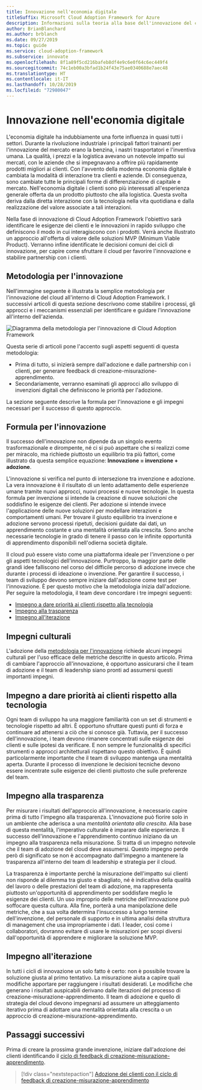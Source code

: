 ```yaml
---
title: Innovazione nell'economia digitale
titleSuffix: Microsoft Cloud Adoption Framework for Azure
description: Informazioni sulla teoria alla base dell'innovazione del cloud proposta in Cloud Adoption Framework.
author: BrianBlanchard
ms.author: brblanch
ms.date: 09/27/2019
ms.topic: guide
ms.service: cloud-adoption-framework
ms.subservice: innovate
ms.openlocfilehash: 8f1a89f5cd216bafeb8df4e9c6e0f64c6ec449f4
ms.sourcegitcommit: 74c1eb00a3bfad1b24f43e75ae0340688e7aec48
ms.translationtype: HT
ms.contentlocale: it-IT
ms.lasthandoff: 10/28/2019
ms.locfileid: "72980047"
---
```

# <a name="innovation-in-the-digital-economy"></a>Innovazione nell'economia digitale

L'economia digitale ha indubbiamente una forte influenza in quasi tutti i settori. Durante la rivoluzione industriale i principali fattori trainanti per l'innovazione del mercato erano la benzina, i nastri trasportatori e l'inventiva umana. La qualità, i prezzi e la logistica avevano un notevole impatto sui mercati, con le aziende che si impegnavano a offrire più rapidamente prodotti migliori ai clienti. Con l'avvento della moderna economia digitale è cambiata la modalità di interazione tra clienti e aziende. Di conseguenza, sono cambiate tutte le principali forme di differenziazione di capitale e mercato. Nell'economia digitale i clienti sono più interessati all'esperienza generale offerta da un prodotto piuttosto che alla logistica. Questa svolta deriva dalla diretta interazione con la tecnologia nella vita quotidiana e dalla realizzazione del valore associate a tali interazioni.

Nella fase di innovazione di Cloud Adoption Framework l'obiettivo sarà identificare le esigenze dei clienti e le innovazioni in rapido sviluppo che definiscono il modo in cui interagiscono con i prodotti. Verrà anche illustrato un approccio all'offerta di valore delle soluzioni MVP (Minimum Viable Product). Verranno infine identificate le decisioni comuni dei cicli di innovazione, per capire come sfruttare il cloud per favorire l'innovazione e stabilire partnership con i clienti.

## <a name="innovate-methodology"></a>Metodologia per l'innovazione

Nell'immagine seguente è illustrata la semplice metodologia per l'innovazione del cloud all'interno di Cloud Adoption Framework. I successivi articoli di questa sezione descrivono come stabilire i processi, gli approcci e i meccanismi essenziali per identificare e guidare l'innovazione all'interno dell'azienda.

![Diagramma della metodologia per l'innovazione di Cloud Adoption Framework](../../_images/innovate/innovate-methodology.png)

Questa serie di articoli pone l'accento sugli aspetti seguenti di questa metodologia:

- Prima di tutto, si inizierà sempre dall'adozione e dalle partnership con i clienti, per generare feedback di creazione-misurazione-apprendimento.
- Secondariamente, verranno esaminati gli approcci allo sviluppo di invenzioni digitali che definiscono le priorità per l'adozione.

La sezione seguente descrive la formula per l'innovazione e gli impegni necessari per il successo di questo approccio.

## <a name="formula-for-innovation"></a>Formula per l'innovazione

Il successo dell'innovazione non dipende da un singolo evento trasformazionale e dirompente, né ci si può aspettare che si realizzi come per miracolo, ma richiede piuttosto un equilibrio tra più fattori, come illustrato da questa semplice equazione: **Innovazione = invenzione + adozione**.

L'innovazione si verifica nel punto di intersezione tra invenzione e adozione. La vera innovazione è il risultato di un lento adattamento delle esperienze umane tramite nuovi approcci, nuovi processi e nuove tecnologie. In questa formula per invenzione si intende la creazione di nuove soluzioni che soddisfino le esigenze dei clienti. Per adozione si intende invece l'applicazione delle nuove soluzioni per modellare interazioni e comportamenti umani. Per trovare il giusto equilibrio tra invenzione e adozione servono processi ripetuti, decisioni guidate dai dati, un apprendimento costante e una mentalità orientata alla crescita. Sono anche necessarie tecnologie in grado di tenere il passo con le infinite opportunità di apprendimento disponibili nell'odierna società digitale.

Il cloud può essere visto come una piattaforma ideale per l'invenzione o per gli aspetti tecnologici dell'innovazione. Purtroppo, la maggior parte delle grandi idee falliscono nel corso del difficile percorso di adozione invece che durante i processi di ideazione o invenzione. Per garantire il successo, i team di sviluppo devono sempre iniziare dall'adozione come test per l'innovazione. È per questo motivo che la metodologia inizia dall'adozione. Per seguire la metodologia, il team deve concordare i tre impegni seguenti:

- [Impegno a dare priorità ai clienti rispetto alla tecnologia](#commitment-to-prioritize-customers-over-technology)
- [Impegno alla trasparenza](#commitment-to-transparency)
- [Impegno all'iterazione](#commitment-to-iteration)

## <a name="cultural-commitments"></a>Impegni culturali

L'adozione della [metodologia per l'innovazione](../index.md) richiede alcuni impegni culturali per l'uso efficace delle metriche descritte in questo articolo. Prima di cambiare l'approccio all'innovazione, è opportuno assicurarsi che il team di adozione e il team di leadership siano pronti ad assumersi questi importanti impegni.

## <a name="commitment-to-prioritize-customers-over-technology"></a>Impegno a dare priorità ai clienti rispetto alla tecnologia

Ogni team di sviluppo ha una maggiore familiarità con un set di strumenti e tecnologie rispetto ad altri. È opportuno sfruttare questi punti di forza e continuare ad attenersi a ciò che si conosce già. Tuttavia, per il successo dell'innovazione, i team devono rimanere concentrati sulle esigenze dei clienti e sulle ipotesi da verificare. E non sempre le funzionalità di specifici strumenti o approcci architetturali rispettano questo obiettivo. È quindi particolarmente importante che il team di sviluppo mantenga una mentalità aperta. Durante il processo di invenzione le decisioni tecniche devono essere incentrate sulle esigenze dei clienti piuttosto che sulle preferenze del team.

## <a name="commitment-to-transparency"></a>Impegno alla trasparenza

Per misurare i risultati dell'approccio all'innovazione, è necessario capire prima di tutto l'impegno alla trasparenza. L'innovazione può fiorire solo in un ambiente che aderisca a una *mentalità orientata alla crescita*. Alla base di questa mentalità, l'imperativo culturale è imparare dalle esperienze. Il successo dell'innovazione e l'apprendimento continuo iniziano da un impegno alla trasparenza nella misurazione. Si tratta di un impegno notevole che il team di adozione del cloud deve assumersi. Questo impegno perde però di significato se non è accompagnato dall'impegno a mantenere la trasparenza all'interno dei team di leadership e strategia per il cloud.

La trasparenza è importante perché la misurazione dell'impatto sui clienti non risponde al dilemma tra giusto e sbagliato, né è indicativa della qualità del lavoro o delle prestazioni del team di adozione, ma rappresenta piuttosto un'opportunità di apprendimento per soddisfare meglio le esigenze dei clienti. Un uso improprio delle metriche dell'innovazione può soffocare questa cultura. Alla fine, porterà a una manipolazione delle metriche, che a sua volta determina l'insuccesso a lungo termine dell'invenzione, del personale di supporto e in ultima analisi della struttura di management che usa impropriamente i dati. I leader, così come i collaboratori, dovranno evitare di usare le misurazioni per scopi diversi dall'opportunità di apprendere e migliorare la soluzione MVP.

## <a name="commitment-to-iteration"></a>Impegno all'iterazione

In tutti i cicli di innovazione un solo fatto è certo: non è possibile trovare la soluzione giusta al primo tentativo. La misurazione aiuta a capire quali modifiche apportare per raggiungere i risultati desiderati. Le modifiche che generano i risultati auspicabili derivano dalle iterazioni del processo di creazione-misurazione-apprendimento. Il team di adozione e quello di strategia del cloud devono impegnarsi ad assumere un atteggiamento iterativo prima di adottare una mentalità orientata alla crescita o un approccio di creazione-misurazione-apprendimento.

## <a name="next-steps"></a>Passaggi successivi

Prima di creare la prossima grande invenzione, iniziare dall'adozione dei clienti identificando il [ciclo di feedback di creazione-misurazione-apprendimento](./adoption.md).

> [!div class="nextstepaction"]
> [Adozione dei clienti con il ciclo di feedback di creazione-misurazione-apprendimento](./adoption.md)
